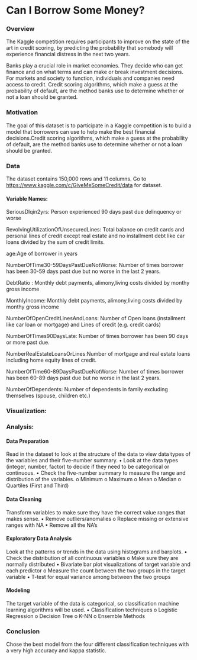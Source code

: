 
# Can I Borrow Some Money?

### Overview

The Kaggle competition requires participants to improve on the state of the art in credit scoring, by predicting the probability that somebody will experience financial distress in the next two years.

Banks play a crucial role in market economies. They decide who can get finance and on what terms and can make or break investment decisions. For markets and society to function, individuals and companies need access to credit. 
Credit scoring algorithms, which make a guess at the probability of default, are the method banks use to determine whether or not a loan should be granted. 

### Motivation

The goal of this dataset is to participate in a Kaggle competition is to build a model that borrowers can use to help make the best financial decisions.Credit scoring algorithms, which make a guess at the probability of default, are the method banks use to determine whether or not a loan should be granted.

### Data
The dataset contains 150,000 rows and 11 columns. Go to https://www.kaggle.com/c/GiveMeSomeCredit/data for dataset. 

#### Variable Names:
SeriousDlqin2yrs: Person experienced 90 days past due delinquency or worse 

RevolvingUtilizationOfUnsecuredLines: Total balance on credit cards and personal lines of credit except real estate and no installment debt like car loans divided by the sum of credit limits.

age:Age of borrower in years

NumberOfTime30-59DaysPastDueNotWorse: Number of times borrower has been 30-59 days past due but no worse in the last 2 years.

DebtRatio : Monthly debt payments, alimony,living costs divided by monthy gross income

MonthlyIncome: Monthly debt payments, alimony,living costs divided by monthy gross income

NumberOfOpenCreditLinesAndLoans: Number of Open loans (installment like car loan or mortgage) and Lines of credit (e.g. credit cards)

NumberOfTimes90DaysLate: Number of times borrower has been 90 days or more past due.

NumberRealEstateLoansOrLines:Number of mortgage and real estate loans including home equity lines of credit.

NumberOfTime60-89DaysPastDueNotWorse: Number of times borrower has been 60-89 days past due but no worse in the last 2 years.

NumberOfDependents: Number of dependents in family excluding themselves (spouse, children etc.)

### Visualization:


### Analysis:
#### Data Preparation 
Read in the dataset to look at the structure of the data to view data types of the variables and their five-number summary.
•	Look at the data types (integer, number, factor) to decide if they need to be categorical or continuous. 
•	Check the five-number summary to measure the range and distribution of the variables. 
    o	Minimum
    o	Maximum
    o	Mean
    o	Median
    o	Quartiles (First and Third)

#### Data Cleaning
Transform variables to make sure they have the correct value ranges that makes sense. 
•	Remove outliers/anomalies
    o	Replace missing or extensive ranges with NA
•	Remove all the NA’s

#### Exploratory Data Analysis
Look at the patterns or trends in the data using histograms and barplots. 
•	Check the distribution of all continuous variables
    o	Make sure they are normally distributed
•	Bivariate bar plot visualizations of target variable and each predictor
    o	Measure the count between the two groups in the target variable 
•	T-test for equal variance among between the two groups 

#### Modeling
The target variable of the data is categorical, so classification machine learning algorithms will be used. 
•	Classification techniques
    o	Logistic Regression
    o	Decision Tree
    o	K-NN
    o	Ensemble Methods
    
### Conclusion
Chose the best model from the four different classification techniques with a very high accuracy and kappa statistic. 



